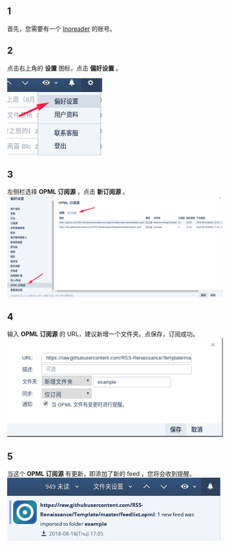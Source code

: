 ## 1
首先，您需要有一个 [Inoreader](https://www.inoreader.com/) 的账号。

## 2
点击右上角的 **设置** 图标，点击 **偏好设置** 。

![1](image/01/1.png)



## 3

左侧栏选择 **OPML 订阅源** ，点击 **新订阅源** 。
![2](image/01/2.png)



## 4

输入 **OPML 订阅源** 的 URL，建议新增一个文件夹。点保存，订阅成功。
![3](image/01/3.png)



## 5

当这个 **OPML 订阅源** 有更新，即添加了新的 feed ，您将会收到提醒。
![4](image/01/4.png)
